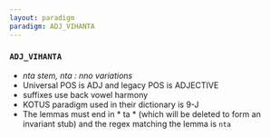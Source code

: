```yaml
---
layout: paradigm
paradigm: ADJ_VIHANTA
---
```

### ` ADJ_VIHANTA `

* _nta stem, nta : nno variations_
* Universal POS is ADJ and legacy POS is ADJECTIVE
* suffixes use back vowel harmony
* KOTUS paradigm used in their dictionary is 9-J
* The lemmas must end in * ta * (which will be deleted to form an invariant stub) and the regex matching the lemma is ` nta `
